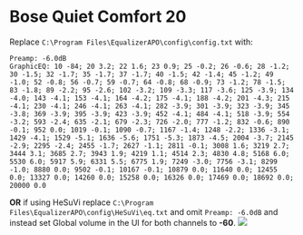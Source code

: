 # Bose Quiet Comfort 20
Replace `C:\Program Files\EqualizerAPO\config\config.txt` with:
```
Preamp: -6.0dB
GraphicEQ: 10 -84; 20 3.2; 22 1.6; 23 0.9; 25 -0.2; 26 -0.6; 28 -1.2; 30 -1.5; 32 -1.7; 35 -1.7; 37 -1.7; 40 -1.5; 42 -1.4; 45 -1.2; 49 -1.0; 52 -0.8; 56 -0.7; 59 -0.7; 64 -0.8; 68 -0.9; 73 -1.2; 78 -1.5; 83 -1.8; 89 -2.2; 95 -2.6; 102 -3.2; 109 -3.3; 117 -3.6; 125 -3.9; 134 -4.0; 143 -4.1; 153 -4.1; 164 -4.2; 175 -4.1; 188 -4.2; 201 -4.3; 215 -4.1; 230 -4.1; 246 -4.1; 263 -4.1; 282 -3.9; 301 -3.9; 323 -3.9; 345 -3.8; 369 -3.9; 395 -3.9; 423 -3.9; 452 -4.1; 484 -4.1; 518 -3.9; 554 -3.2; 593 -2.4; 635 -2.1; 679 -2.3; 726 -2.0; 777 -1.2; 832 -0.6; 890 -0.1; 952 0.0; 1019 -0.1; 1090 -0.7; 1167 -1.4; 1248 -2.2; 1336 -3.1; 1429 -4.1; 1529 -5.1; 1636 -5.6; 1751 -5.3; 1873 -4.5; 2004 -3.7; 2145 -2.9; 2295 -2.4; 2455 -1.7; 2627 -1.1; 2811 -0.1; 3008 1.6; 3219 2.7; 3444 3.1; 3685 2.7; 3943 1.9; 4219 1.1; 4514 2.3; 4830 4.8; 5168 6.0; 5530 6.0; 5917 5.9; 6331 5.5; 6775 1.9; 7249 -3.0; 7756 -3.1; 8299 -1.0; 8880 0.0; 9502 -0.1; 10167 -0.1; 10879 0.0; 11640 0.0; 12455 0.0; 13327 0.0; 14260 0.0; 15258 0.0; 16326 0.0; 17469 0.0; 18692 0.0; 20000 0.0
```
**OR** if using HeSuVi replace `C:\Program Files\EqualizerAPO\config\HeSuVi\eq.txt` and omit `Preamp: -6.0dB` and instead set Global volume in the UI for both channels to **-60**.
![](https://raw.githubusercontent.com/jaakkopasanen/AutoEq/master/results/Innerfidelity%202017/innerfidelity/onear/Bose%20Quiet%20Comfort%2020/Bose%20Quiet%20Comfort%2020.png)